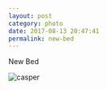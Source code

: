 ```yaml
---
layout: post
category: photo
date: 2017-08-13 20:47:41
permalink: new-bed
---
```


New Bed

![casper](http://jonkit.ca/cdn/photos/IMG_0952.JPG)
